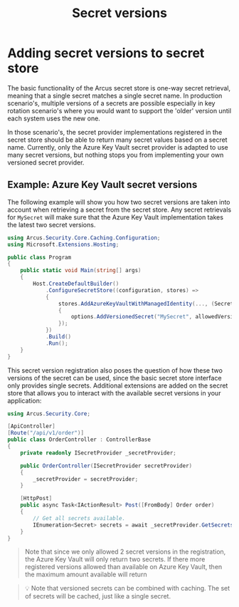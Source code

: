 ﻿---
title: "Secret versions"
layout: default
---

# Adding secret versions to secret store
The basic functionality of the Arcus secret store is one-way secret retrieval, meaning that a single secret matches a single secret name. 
In production scenario's, multiple versions of a secrets are possible especially in key rotation scenario's where you would want to support the 'older' version until each system uses the new one.

In those scenario's, the secret provider implementations registered in the secret store should be able to return many secret values based on a secret name.
Currently, only the Azure Key Vault secret provider is adapted to use many secret versions, but nothing stops you from implementing your own versioned secret provider.

## Example: Azure Key Vault secret versions
The following example will show you how two secret versions are taken into account when retrieving a secret from the secret store.
Any secret retrievals for `MySecret` will make sure that the Azure Key Vault implementation takes the latest two secret versions.

```csharp
using Arcus.Security.Core.Caching.Configuration;
using Microsoft.Extensions.Hosting;

public class Program
{
    public static void Main(string[] args)
    {
        Host.CreateDefaultBuilder()
            .ConfigureSecretStore((configuration, stores) =>
            {
                stores.AddAzureKeyVaultWithManagedIdentity(..., (SecretProviderOptions options) =>
                {
                    options.AddVersionedSecret("MySecret", allowedVersions: 2);
                });
            })
            .Build()
            .Run();
	}
}
```

This secret version registration also poses the question of how these two versions of the secret can be used, since the basic secret store interface only provides single secrets.
Additional extensions are added on the secret store that allows you to interact with the available secret versions in your application:
```csharp
using Arcus.Security.Core;

[ApiController]
[Route("/api/v1/order")]
public class OrderController : ControllerBase
{
    private readonly ISecretProvider _secretProvider;

    public OrderController(ISecretProvider secretProvider)
    {
        _secretProvider = secretProvider;
    }

    [HttpPost]
    public async Task<IActionResult> Post([FromBody] Order order)
    {
        // Get all secrets available.
        IEnumeration<Secret> secrets = await _secretProvider.GetSecretsAsync("MySecret");
    }
}
```

> Note that since we only allowed 2 secret versions in the registration, the Azure Key Vault will only return two secrets. If there more registered versions allowed than available on Azure Key Vault, then the maximum amount available will return

> 💡 Note that versioned secrets can be combined with caching. The set of secrets will be cached, just like a single secret.
